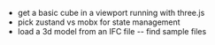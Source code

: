 - get a basic cube in a viewport running with three.js
- pick zustand vs mobx for state management
- load a 3d model from an IFC file -- find sample files